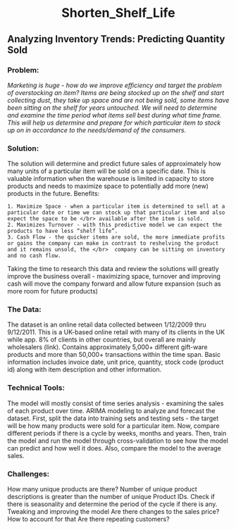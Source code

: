 # <center>Shorten_Shelf_Life

## Analyzing Inventory Trends: Predicting Quantity Sold

### Problem:

<i>Marketing is huge - how do we improve efficiency and target the problem of overstocking an item? Items are being stocked up on the shelf and start collecting dust, they take up space and are not being sold, some items have been sitting on the shelf for years untouched. We will need to determine and examine the time period what items sell best during what time frame. This will help us determine and prepare for which particular item to stock up on in accordance to the needs/demand of the consumers.</i>

### Solution:
The solution will determine and predict future sales of approximately how many units of a particular item will be sold on a specific date. This is valuable information when the warehouse is limited in capacity to store products and needs to maximize space to potentially add more (new) products in the future.
Benefits:

	1. Maximize Space - when a particular item is determined to sell at a particular date or time we can stock up that particular item and also expect the space to be </br> available after the item is sold.
	2. Maximizes Turnover - with this predictive model we can expect the products to have less “shelf life”. 
	3. Cash Flow - the quicker items are sold, the more immediate profits or gains the company can make in contrast to reshelving the product and it remains unsold, the </br>  company can be sitting on inventory and no cash flow.

Taking the time to research this data and review the solutions will greatly improve the 
business overall - maximizing space, turnover and improving cash will move the company forward and allow future expansion (such as more room for future products)
	

### The Data:
The dataset is an online retail data collected between 1/12/2009 thru 9/12/2011. This is a UK-based online retail with many of its clients in the UK while app. 8% of clients in other countries, but overall are mainly wholesalers (link). Contains approximately 5,000+ different gift-ware products and more than 50,000+ transactions within the time span. Basic information includes invoice date, unit price, quantity, stock code (product id) along with item description and other information.


### Technical Tools:
The model will mostly consist of time series analysis - examining the sales of each product over time. ARIMA modeling to analyze and forecast the dataset. First, split the data into training sets and testing sets - the target will be how many products were sold for a particular item. Now, compare different periods if there is a cycle by weeks, months and years. Then, train the model and run the model through cross-validation to see how the model can predict and how well it does. Also, compare the model to the average sales.  

### Challenges:
How many unique products are there? Number of unique product descriptions is greater than the number of unique Product IDs. 
Check if there is seasonality and determine the period of the cycle if there is any.
Tweaking and improving the model
Are there changes to the sales price? 
How to account for that
Are there repeating customers?





